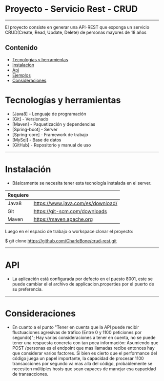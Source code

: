 # Proyecto - Servicio Rest - CRUD

---


El proyecto consiste en generar una API-REST que exponga un servicio CRUD(Create, Read, Update, Delete) de personas mayores de 18 años

## Contenido

- [Tecnologías y herramientas](#install)
- [Instalacion](#instalacion)
- [Api](#api)
- [Ejemplos](#ejemplos)
- [Consideraciones](#consideraciones)


# Tecnologías y herramientas

* [Java8] - Lenguaje de programación
* [Git] - Versionado
* [Maven] - Paquetización y dependencias
* [Spring-boot] - Server
* [Spring-core] - Framework de trabajo
* [MySql] - Base de datos
* [GitHub] - Repositorio y manual de uso


-------

# Instalación

- Básicamente se necesita tener esta tecnología instalada en el server.

| Requiere |  |
| ------ | ------ |
| Java8 | https://www.java.com/es/download/ |
| Git | https://git-scm.com/downloads |
| Maven | https://maven.apache.org |


Luego en el espacio de trabajo o workspace clonar el proyecto:

$ git clone https://github.com/CharleBone/crud-rest.git

------

# API

- La aplicación está configurada por defecto en el puesto 8001, este se puede cambiar el el archivo de applicacion.properties por el puerto de su preferencia.

------

# Consideraciones
- En cuanto a el punto "Tener en cuenta que la API puede recibir fluctuaciones agresivas de tráfico
  (Entre 0 y 1100 peticiones por segundo)"; Hay varias consideraciones a tener en cuenta,
  no se puede tener una respuesta concreta con tan poca información:
  Asumiendo que POST /personas es el endpoint que mas llamadas recibe entonces hay que considerar varios
  factores. Si bien es cierto que el performance del código juega un papel importante, la capacidad de
  procesar 1100 transacciones por segundo va mas allá del código, probablemente se necesiten
  múltiples hosts que sean capaces de manejar esa capacidad de transacciones.